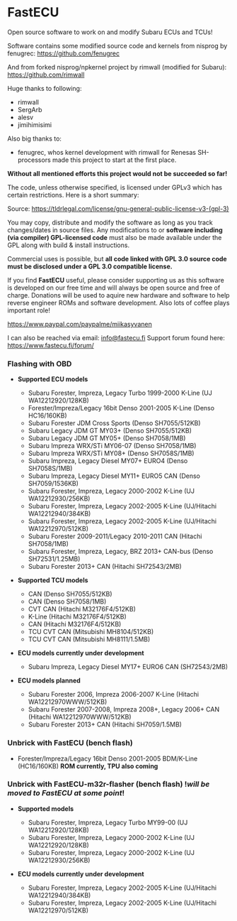 # FastECU

Open source software to work on and modify Subaru ECUs and TCUs!

Software contains some modified source code and kernels from nisprog by fenugrec:
https://github.com/fenugrec

And from forked nisprog/npkernel project by rimwall (modified for Subaru):
https://github.com/rimwall

Huge thanks to following:
- rimwall
- SergArb
- alesv
- jimihimisimi

Also big thanks to:
- fenugrec, whos kernel development with rimwall for Renesas SH-processors made this project to start at the first place.

**Without all mentioned efforts this project would not be succeeded so far!**

The code, unless otherwise specified, is licensed under GPLv3 which has certain restrictions. Here is a short summary:

Source: https://tldrlegal.com/license/gnu-general-public-license-v3-(gpl-3)

You may copy, distribute and modify the software as long as you track changes/dates in source files. Any modifications to or **software including (via compiler) GPL-licensed code** must also be made available under the GPL along with build & install instructions.

Commercial uses is possible, but **all code linked with GPL 3.0 source code must be disclosed under a GPL 3.0 compatible license.**

If you find **FastECU** useful, please consider supporting us as this software is developed on our free time and will always be open source and free of charge. Donations will be used to aquire new hardware and software to help reverse engineer ROMs and software development. Also lots of coffee plays important role!

https://www.paypal.com/paypalme/miikasyvanen

I can also be reached via email: info@fastecu.fi
Support forum found here: https://www.fastecu.fi/forum/

### Flashing with OBD
- **Supported ECU models**
  - Subaru Forester, Impreza, Legacy Turbo 1999-2000 K-Line (UJ WA12212920/128KB)
  - Forester/Impreza/Legacy 16bit Denso 2001-2005 K-Line (Denso HC16/160KB)
  - Subaru Forester JDM Cross Sports (Denso SH7055/512KB)
  - Subaru Legacy JDM GT MY03+ (Denso SH7055/512KB)
  - Subaru Legacy JDM GT MY05+ (Denso SH7058/1MB)
  - Subaru Impreza WRX/STi MY06-07 (Denso SH7058/1MB)
  - Subaru Impreza WRX/STi MY08+ (Denso SH7058S/1MB)
  - Subaru Impreza, Legacy Diesel MY07+ EURO4 (Denso SH7058S/1MB)
  - Subaru Impreza, Legacy Diesel MY11+ EURO5 CAN (Denso SH7059/1536KB)
  - Subaru Forester, Impreza, Legacy 2000-2002 K-Line (UJ WA12212930/256KB)
  - Subaru Forester, Impreza, Legacy 2002-2005 K-Line (UJ/Hitachi WA12212940/384KB)
  - Subaru Forester, Impreza, Legacy 2002-2005 K-Line (UJ/Hitachi WA12212970/512KB)
  - Subaru Forester 2009-2011/Legacy 2010-2011 CAN (Hitachi SH7058/1MB)
  - Subaru Forester, Impreza, Legacy, BRZ 2013+ CAN-bus (Denso SH72531/1.25MB)
  - Subaru Forester 2013+ CAN (Hitachi SH72543/2MB)

- **Supported TCU models**
  - CAN (Denso SH7055/512KB)
  - CAN (Denso SH7058/1MB)
  - CVT CAN (Hitachi M32176F4/512KB)
  - K-Line (Hitachi M32176F4/512KB)
  - CAN (Hitachi M32176F4/512KB)
  - TCU CVT CAN (Mitsubishi MH8104/512KB)
  - TCU CVT CAN (Mitsubishi MH8111/1.5MB)

- **ECU models currently under development**
  - Subaru Impreza, Legacy Diesel MY17+ EURO6 CAN (SH72543/2MB)

- **ECU models planned**
  - Subaru Forester 2006, Impreza 2006-2007 K-Line (Hitachi WA12212970WWW/512KB)
  - Subaru Forester 2007-2008, Impreza 2008+, Legacy 2006+ CAN (Hitachi WA12212970WWW/512KB)
  - Subaru Forester 2013+ CAN (Hitachi SH7059/1.5MB)

### Unbrick with FastECU (bench flash)
- Forester/Impreza/Legacy 16bit Denso 2001-2005 BDM/K-Line (HC16/160KB) **ROM currently, TPU also coming**
  
### Unbrick with FastECU-m32r-flasher (bench flash) !*will be moved to FastECU at some point*!
- **Supported models**
  - Subaru Forester, Impreza, Legacy Turbo MY99-00 (UJ WA12212920/128KB)
  - Subaru Forester, Impreza, Legacy 2000-2002 K-Line (UJ WA12212920/128KB) 
  - Subaru Forester, Impreza, Legacy 2000-2002 K-Line (UJ WA12212930/256KB)

- **ECU models currently under development**
  - Subaru Forester, Impreza, Legacy 2002-2005 K-Line (UJ/Hitachi WA12212940/384KB) 
  - Subaru Forester, Impreza, Legacy 2002-2005 K-Line (UJ/Hitachi WA12212970/512KB)
